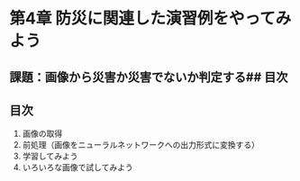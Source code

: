 # 第4章 防災に関連した演習例をやってみよう

## 課題：画像から災害か災害でないか判定する## 目次

## 目次
1. 画像の取得
1. 前処理（画像をニューラルネットワークへの出力形式に変換する）
1. 学習してみよう
1. いろいろな画像で試してみよう